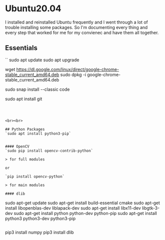 # Ubuntu20.04
I installed and reinstalled Ubuntu frequently and I went through a lot of trouble installing some packages. So I'm documenting every thing and every step that worked for me for my convienec and have them all together.

## Essentials


``
sudo apt update
sudo apt upgrade

wget https://dl.google.com/linux/direct/google-chrome-stable_current_amd64.deb
sudo dpkg -i google-chrome-stable_current_amd64.deb

sudo snap install --classic code 

sudo apt install git

```



<br><br>

## Python Packages
`sudo apt install python3-pip`


#### OpenCV
`sudo pip install opencv-contrib-python`

> for full modules

or

`pip install opencv-python`

> for main modules

#### dlib
```
sudo apt-get update
sudo apt-get install build-essential cmake
sudo apt-get install libopenblas-dev liblapack-dev 
sudo apt-get install libx11-dev libgtk-3-dev
sudo apt-get install python python-dev python-pip
sudo apt-get install python3 python3-dev python3-pip
```
```
pip3 install numpy
pip3 install dlib
```

